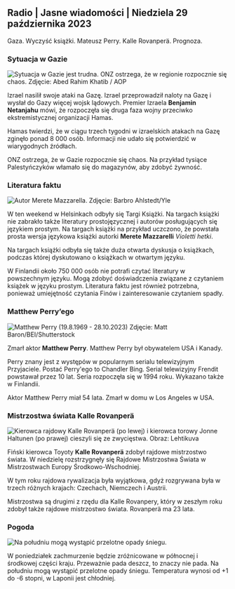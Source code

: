 ## Radio \| Jasne wiadomości \| Niedziela 29 października 2023

Gaza. Wyczyść książki. Mateusz Perry. Kalle Rovanperä. Prognoza.

### Sytuacja w Gazie

![Sytuacja w Gazie jest trudna. ONZ ostrzega, że w regionie rozpocznie się chaos. Zdjęcie: Abed Rahim Khatib / AOP](https://images.cdn.yle.fi/image/upload/c_crop,h_3780,w_6720,x_0,y_700/ar_1.777777777777777,c_fill,g_faces,h_675,w_1200/dpr_1.0/q_auto:eco/f_auto/fl_lossy/v1698587757/39-1192921653e641fc4a70)

Izrael nasilił swoje ataki na Gazę. Izrael przeprowadził naloty na Gazę i wysłał do Gazy więcej wojsk lądowych. Premier Izraela **Benjamin Netanjahu** mówi, że rozpoczęła się druga faza wojny przeciwko ekstremistycznej organizacji Hamas.

Hamas twierdzi, że w ciągu trzech tygodni w izraelskich atakach na Gazę zginęło ponad 8 000 osób. Informacji nie udało się potwierdzić w wiarygodnych źródłach.

ONZ ostrzega, że w Gazie rozpocznie się chaos. Na przykład tysiące Palestyńczyków włamało się do magazynów, aby zdobyć żywność.

### Literatura faktu

![Autor Merete Mazzarella. Zdjęcie: Barbro Ahlstedt/Yle](https://images.cdn.yle.fi/image/upload/c_crop,h_3159,w_5616,x_0,y_0/ar_1.777777777777777,c_fill,g_faces,h_675,w_1200/dpr_1.0/q_auto:eco/f_auto/fl_lossy/v1620995152/39-806292609e6be113e02)

W ten weekend w Helsinkach odbyły się Targi Książki. Na targach książki nie zabrakło także literatury prostojęzycznej i autorów posługujących się językiem prostym. Na targach książki na przykład uczczono, że powstała prosta wersja językowa książki autorki **Merete Mazzarelli** *Violetti hetki*.

Na targach książki odbyła się także duża otwarta dyskusja o książkach, podczas której dyskutowano o książkach w otwartym języku.

W Finlandii około 750 000 osób nie potrafi czytać literatury w powszechnym języku. Mogą zdobyć doświadczenia związane z czytaniem książek w języku prostym. Literatura faktu jest również potrzebna, ponieważ umiejętność czytania Finów i zainteresowanie czytaniem spadły.

### Matthew Perry’ego

![Matthew Perry (19.8.1969 - 28.10.2023) Zdjęcie: Matt Baron/BEI/Shutterstock](https://images.cdn.yle.fi/image/upload/c_crop,h_2329,w_4141,x_0,y_54/ar_1.777777777777777,c_fill,g_faces,h_675,w_1200/dpr_1.0/q_auto:eco/f_auto/fl_lossy/v1698579698/39-1192810653dd4bb051f5)

Zmarł aktor **Matthew Perry**. Matthew Perry był obywatelem USA i Kanady.

Perry znany jest z występów w popularnym serialu telewizyjnym Przyjaciele. Postać Perry'ego to Chandler Bing. Serial telewizyjny Frendit powstawał przez 10 lat. Seria rozpoczęła się w 1994 roku. Wykazano także w Finlandii.

Aktor Matthew Perry miał 54 lata. Zmarł w domu w Los Angeles w USA.

### Mistrzostwa świata Kalle Rovanperä

![Kierowca rajdowy Kalle Rovanperä (po lewej) i kierowca torowy Jonne Haltunen (po prawej) cieszyli się ze zwycięstwa. Obraz: Lehtikuva](https://images.cdn.yle.fi/image/upload/c_crop,h_2406,w_4278,x_0,y_445/ar_1.777777777777777,c_fill,g_faces,h_675,w_1200/dpr_1.0/q_auto:eco/f_auto/fl_lossy/v1698587806/39-1192922653e645d852bc)

Fiński kierowca Toyoty **Kalle Rovanperä** zdobył rajdowe mistrzostwo świata. W niedzielę rozstrzygnęły się Rajdowe Mistrzostwa Świata w Mistrzostwach Europy Środkowo-Wschodniej.

W tym roku rajdowa rywalizacja była wyjątkowa, gdyż rozgrywana była w trzech różnych krajach: Czechach, Niemczech i Austrii.

Mistrzostwa są drugimi z rzędu dla Kalle Rovanpery, który w zeszłym roku zdobył także rajdowe mistrzostwo świata. Rovanperä ma 23 lata.

### Pogoda

![Na południu mogą wystąpić przelotne opady śniegu.](https://images.cdn.yle.fi/image/upload/c_crop,h_1080,w_1919,x_0,y_0/ar_1.777777777777777,c_fill,g_faces,h_675,w_1200/dpr_1.0/q_auto:eco/f_auto/fl_lossy/v1698594490/39-1192967653e7ea05e07b)

W poniedziałek zachmurzenie będzie zróżnicowane w północnej i środkowej części kraju. Przeważnie pada deszcz, to znaczy nie pada. Na południu mogą wystąpić przelotne opady śniegu. Temperatura wynosi od +1 do -6 stopni, w Laponii jest chłodniej.